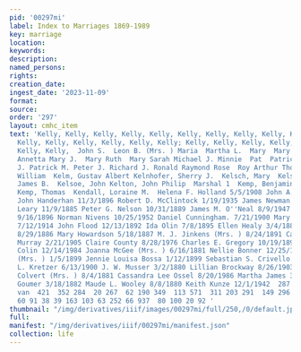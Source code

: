 ```yaml
---
pid: '00297mi'
label: Index to Marriages 1869-1989
key: marriage
location: 
keywords: 
description: 
named_persons: 
rights: 
creation_date: 
ingest_date: '2023-11-09'
format: 
source: 
order: '297'
layout: cmhc_item
text: 'Kelly, Kelly, Kelly, Kelly, Kelly, Kelly, Kelly, Kelly, Kelly, Kelly, Kelly,
  Kelly, Kelly, Kelly, Kelly, Kelly, Kelly; Kelly, Kelly, Kelly, Kelly, Kelly, Kelly,
  Kelly, Kelly,  John S.  Leon B. (Mrs. ) Maria  Martha L.  Mary  Mary  Mary  Mary
  Annetta Mary J.  Mary Ruth  Mary Sarah Michael J. Minnie  Pat  Patrick Albert Patrick
  J. Patrick M. Peter J. Richard J. Ronald Raymond Rose  Roy Arthur Thomas P. William
  William  Kelm, Gustav Albert Kelnhofer, Sherry J.  Kelsch, Mary  Kelso, Kelso,  Anna
  James B.  Kelsoe, John Kelton, John Philip  Marshal 1  Kemp, Benjamin Kemp, F. M.
  Kemp, Thomas  Kendall, Loraine M.  Helena F. Holland 5/5/1908 John A. Doyle 6/24/1880
  John Handerhan 11/3/1896 Robert D. McClintock 1/19/1935 James Newman 8/16/1879 Timothy
  Leary 11/9/1885 Peter G. Nelson 10/31/1889 James M. O''Neal 8/9/1947 Sirus. W. Gaw
  9/16/1896 Norman Nivens 10/25/1952 Daniel Cunningham. 7/21/1900 Mary Agnes Nefsay
  7/12/1914 John Flood 12/13/1892 Ida Olin 7/8/1895 Ellen Healy 3/4/1884 Johanna Harrington
  8/29/1886 Mary Howardson 5/18/1887 M. J. Jinkens (Mrs. ) 8/24/1891 Catherine Ruth
  Murray 2/21/1905 Claire County 8/28/1976 Charles E. Gregory 10/19/1896 Dorothy Marie
  Colin 12/14/1984 Joanna McGee (Mrs. ) 6/16/1881 Nellie Bonner 12/25/1881 Mary Lindsay
  (Mrs. ) 1/5/1899 Jennie Louisa Bossa 1/12/1899 Sebastian S. Crivello 8/21/1970 John.
  L. Kretzer 6/13/1900 J. W. Musser 3/2/1880 Lillian Brockway 8/26/1903 Margaretta
  Colvert (Mrs. ) 8/4/1881 Cassandra Lee Ossel 8/20/1986 Martha James 3/13/1890 Maggie
  Goumer 3/18/1882 Maude L. Wooley 8/8/1880 Keith Kunze 12/1/1942  287  13  477  own
  van  421  352 284  20 267  62 190 349  113 571  311 203 291  149 296 528 352 489
  60 91 38 39 163 103 63 252 66 937  80 100 20 92 '
thumbnail: "/img/derivatives/iiif/images/00297mi/full/250,/0/default.jpg"
full: 
manifest: "/img/derivatives/iiif/00297mi/manifest.json"
collection: life
---
```

